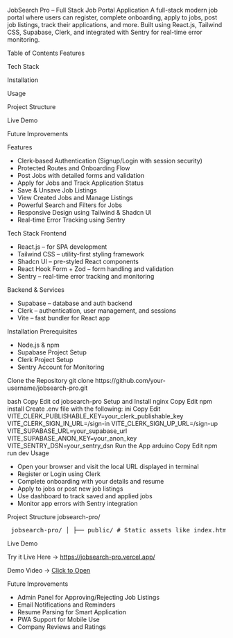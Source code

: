 JobSearch Pro – Full Stack Job Portal Application
A full-stack modern job portal where users can register, complete onboarding, apply to jobs, post job listings, track their applications, and more. Built using React.js, Tailwind CSS, Supabase, Clerk, and integrated with Sentry for real-time error monitoring.

Table of Contents
Features

Tech Stack

Installation

Usage

Project Structure

Live Demo

Future Improvements

Features
<ul> <li>Clerk-based Authentication (Signup/Login with session security)</li> <li>Protected Routes and Onboarding Flow</li> <li>Post Jobs with detailed forms and validation</li> <li>Apply for Jobs and Track Application Status</li> <li>Save & Unsave Job Listings</li> <li>View Created Jobs and Manage Listings</li> <li>Powerful Search and Filters for Jobs</li> <li>Responsive Design using Tailwind & Shadcn UI</li> <li>Real-time Error Tracking using Sentry</li> </ul>
Tech Stack
Frontend
<ul> <li>React.js – for SPA development</li> <li>Tailwind CSS – utility-first styling framework</li> <li>Shadcn UI – pre-styled React components</li> <li>React Hook Form + Zod – form handling and validation</li> <li>Sentry – real-time error tracking and monitoring</li> </ul>
Backend & Services
<ul> <li>Supabase – database and auth backend</li> <li>Clerk – authentication, user management, and sessions</li> <li>Vite – fast bundler for React app</li> </ul>
Installation
Prerequisites
<ul> <li>Node.js & npm</li> <li>Supabase Project Setup</li> <li>Clerk Project Setup</li> <li>Sentry Account for Monitoring</li> </ul> <prev>
Clone the Repository
git clone https://github.com/your-username/jobsearch-pro.git

bash
Copy
Edit
cd jobsearch-pro
Setup and Install
nginx
Copy
Edit
npm install
Create .env file with the following:
ini
Copy
Edit
VITE_CLERK_PUBLISHABLE_KEY=your_clerk_publishable_key
VITE_CLERK_SIGN_IN_URL=/sign-in
VITE_CLERK_SIGN_UP_URL=/sign-up
VITE_SUPABASE_URL=your_supabase_url
VITE_SUPABASE_ANON_KEY=your_anon_key
VITE_SENTRY_DSN=your_sentry_dsn
Run the App
arduino
Copy
Edit
npm run dev
</prev>
Usage
<ul> <li>Open your browser and visit the local URL displayed in terminal</li> <li>Register or Login using Clerk</li> <li>Complete onboarding with your details and resume</li> <li>Apply to jobs or post new job listings</li> <li>Use dashboard to track saved and applied jobs</li> <li>Monitor app errors with Sentry integration</li> </ul>
Project Structure
jobsearch-pro/

<pre> jobsearch-pro/ │ ├── public/ # Static assets like index.html, favicon, etc. │ ├── src/ # Core source directory │ ├── api/ # API interaction and service layers │ ├── components/ # Reusable UI components │ ├── data/ # Static data or config data │ ├── hooks/ # Custom React hooks (data fetching, auth, etc.) │ ├── layout/ # Layouts like Navbar, Footer, AppShell │ ├── lib/ # Supabase, Clerk, and Sentry client logic │ ├── pages/ # Route components (Home, Jobs, Apply, etc.) │ ├── utils/ # Utility functions/helpers │ ├── App.jsx # Main root component with routing │ ├── main.jsx # App entry point │ ├── index.css # Tailwind base styles │ ├── app.css # Custom app styles │ ├── .eslintrc.cjs # ESLint config ├── .gitignore # Git ignore rules ├── components.json # UI Component registry ├── index.html # Root HTML file ├── jsconfig.json # JS project configuration ├── package.json # Project metadata and scripts ├── package-lock.json / yarn.lock # Dependency lock files ├── postcss.config.js # PostCSS config for Tailwind ├── tailwind.config.js # Tailwind configuration ├── vite.config.js # Vite bundler configuration ├── vercel.json # Deployment configuration for Vercel </pre>
Live Demo
<p>Try it Live Here → <a href="https://jobsearch-pro.vercel.app/" target="_blank">https://jobsearch-pro.vercel.app/</a></p>
Demo Video
→ <a href="https://drive.google.com/file/d/YOUR_DEMO_VIDEO_LINK/view" target="_blank">Click to Open</a>

Future Improvements
<ul> <li>Admin Panel for Approving/Rejecting Job Listings</li> <li>Email Notifications and Reminders</li> <li>Resume Parsing for Smart Application</li> <li>PWA Support for Mobile Use</li> <li>Company Reviews and Ratings</li> </ul>
